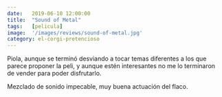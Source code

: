 ```yaml
---
date:   2019-06-10 12:00:00
title:  "Sound of Metal"
tags:   [pelicula]
image:  '/images/reviews/sound-of-metal.jpg'
category: el-corgi-pretencioso
---
```

Piola, aunque se terminó desviando a tocar temas diferentes a los que parece proponer la peli, y aunque estén interesantes no me lo terminaron de vender para poder disfrutarlo.

Mezclado de sonido impecable, muy buena actuación del flaco.
